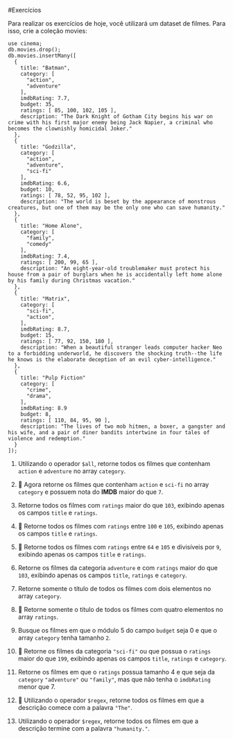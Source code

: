 #Exercícios

Para realizar os exercícios de hoje, você utilizará um dataset de filmes. Para isso, crie a coleção movies:

```
use cinema;
db.movies.drop();
db.movies.insertMany([
  {
    title: "Batman",
    category: [
      "action",
      "adventure"
    ],
    imdbRating: 7.7,
    budget: 35,
    ratings: [ 85, 100, 102, 105 ],
    description: "The Dark Knight of Gotham City begins his war on crime with his first major enemy being Jack Napier, a criminal who becomes the clownishly homicidal Joker."
  },
  {
    title: "Godzilla",
    category: [
      "action",
      "adventure",
      "sci-fi"
    ],
    imdbRating: 6.6,
    budget: 10,
    ratings: [ 78, 52, 95, 102 ],
    description: "The world is beset by the appearance of monstrous creatures, but one of them may be the only one who can save humanity."
  },
  {
    title: "Home Alone",
    category: [
      "family",
      "comedy"
    ],
    imdbRating: 7.4,
    ratings: [ 200, 99, 65 ],
    description: "An eight-year-old troublemaker must protect his house from a pair of burglars when he is accidentally left home alone by his family during Christmas vacation."
  },
  {
    title: "Matrix",
    category: [
      "sci-fi",
      "action",
    ],
    imdbRating: 8.7,
    budget: 15,
    ratings: [ 77, 92, 150, 180 ],
    description: "When a beautiful stranger leads computer hacker Neo to a forbidding underworld, he discovers the shocking truth--the life he knows is the elaborate deception of an evil cyber-intelligence."
  },
  {
    title: "Pulp Fiction"
    category: [
      "crime",
      "drama",
    ],
    imdbRating: 8.9
    budget: 8,
    ratings: [ 110, 84, 95, 90 ],
    description: "The lives of two mob hitmen, a boxer, a gangster and his wife, and a pair of diner bandits intertwine in four tales of violence and redemption."
  }
]);
```

1. Utilizando o operador `$all`, retorne todos os filmes que contenham `action` e `adventure` no array `category`.

2. 🚀 Agora retorne os filmes que contenham `action` e `sci-fi` no array `category` e possuem nota do **IMDB** maior do que `7`.

3. Retorne todos os filmes com `ratings` maior do que `103`, exibindo apenas os campos `title` e `ratings`.

4. 🚀 Retorne todos os filmes com `ratings` entre `100` e `105`, exibindo apenas os campos `title` e `ratings`.

5. 🚀 Retorne todos os filmes com `ratings` entre `64` e `105` e divisíveis por `9`, exibindo apenas os campos `title` e `ratings`.

6. Retorne os filmes da categoria `adventure` e com `ratings` maior do que `103`, exibindo apenas os campos `title`, `ratings` e `category`.

7. Retorne somente o título de todos os filmes com dois elementos no array `category`.

8. 🚀 Retorne somente o título de todos os filmes com quatro elementos no array `ratings`.

9. Busque os filmes em que o módulo 5 do campo `budget` seja 0 e que o array `category` tenha tamanho `2`.

10. 🚀 Retorne os filmes da categoria `"sci-fi"` ou que possua o `ratings` maior do que `199`, exibindo apenas os campos `title`, `ratings` e `category`.

11. Retorne os filmes em que o `ratings` possua tamanho 4 e que seja da `category` `"adventure"` ou `"family"`, mas que não tenha o `imdbRating` menor que 7.

12. 🚀 Utilizando o operador `$regex`, retorne todos os filmes em que a descrição comece com a palavra `"The"`.

13. Utilizando o operador `$regex`, retorne todos os filmes em que a descrição termine com a palavra `"humanity."`.